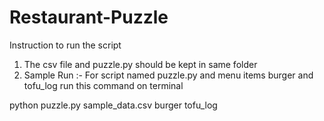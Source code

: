 Restaurant-Puzzle
=================

Instruction to run the script

1. The csv file and puzzle.py should be kept in same folder
2. Sample Run :- For script named puzzle.py and menu items burger and tofu_log
   run this command on terminal

python puzzle.py sample_data.csv burger tofu_log
